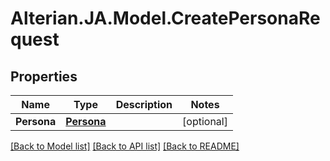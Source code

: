 # Alterian.JA.Model.CreatePersonaRequest

## Properties

Name | Type | Description | Notes
------------ | ------------- | ------------- | -------------
**Persona** | [**Persona**](Persona.md) |  | [optional] 

[[Back to Model list]](../README.md#documentation-for-models) [[Back to API list]](../README.md#documentation-for-api-endpoints) [[Back to README]](../README.md)

